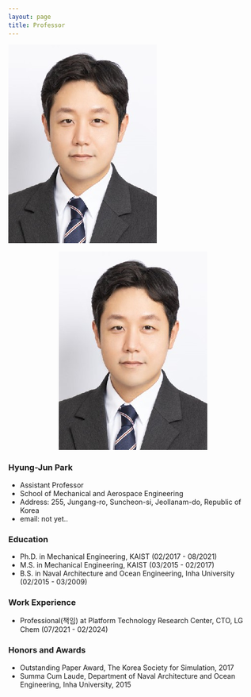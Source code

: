 ```yaml
---
layout: page
title: Professor
---
```


![HJPark](/assets/img/HJpark_profile.jpg)
<p align="center">
  <img src="/assets/img/HJpark_profile.jpg">
</p>

### Hyung-Jun Park
- Assistant Professor
- School of Mechanical and Aerospace Engineering
- Address: 255, Jungang-ro, Suncheon-si, Jeollanam-do, Republic of Korea
- email: not yet..

### Education
- Ph.D. in Mechanical Engineering, KAIST (02/2017 - 08/2021)
- M.S. in Mechanical Engineering, KAIST (03/2015 - 02/2017)
- B.S. in Naval Architecture and Ocean Engineering, Inha University (02/2015 - 03/2009)

### Work Experience
- Professional(책임) at Platform Technology Research Center, CTO, LG Chem (07/2021 - 02/2024)

### Honors and Awards
- Outstanding Paper Award, The Korea Society for Simulation, 2017
- Summa Cum Laude, Department of Naval Architecture and Ocean Engineering, Inha University, 2015
